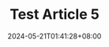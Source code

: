 ---
title: "Test Article 5"
description: ""
date: 2024-05-21T01:41:28+08:00
cascade:
  showEdit: false
  showSummary: false
  hideFeatureImage: false
draft: false
---